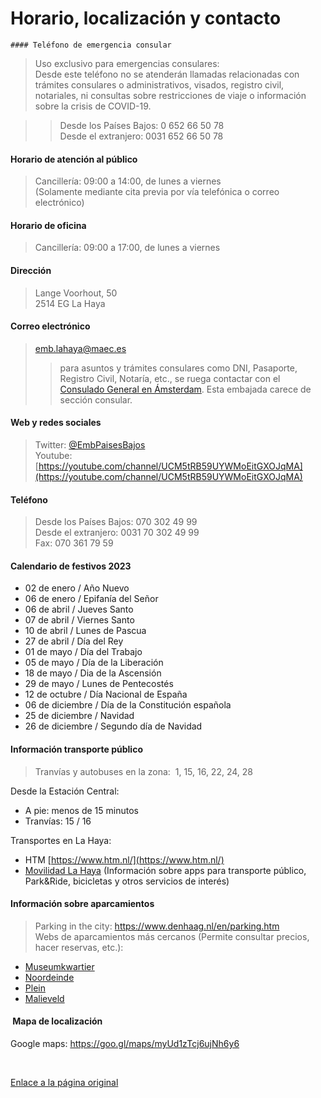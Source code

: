   Horario, localización y contacto
================================

    #### ​Teléfono de emergencia consular​


> Uso exclusivo para emergencias cons​ulares:  
> Desde este teléfono no se atenderán llamadas relacionadas con trámites consulares o administrativos, visados, registro civil, notariales, ni consultas sobre restricciones de viaje o información sobre la crisis de COVID-19.  
> 
> 
> 


> 
> > Desde los Países Bajos: ​0 652 66 50 78  
> > Desde el extranjero: 0031 652 66 50 78
> > 
> > 
> 
> 

#### ​Horario de atención al público


> Cancillería: 09:00 a 14:00, de lunes a viernes  
> (Solamente mediante cita previa por vía telefónica o correo electrónico)
> 
> 

#### ​Horario de oficina


> Cancillería: 09:00 a 17:00, de lunes a viernes
> 
> 

#### ​Dirección


> Lange Voorhout, 50  
> 2514 EG La Haya
> 
> 

#### ​Correo electrónico


> emb.lahaya@maec.es  
> > para asuntos y trámites consulares como DNI, Pasaporte, Registro Civil, Notaría, etc., se ruega contactar con el [Consulado General en Ámsterdam](https://www.exteriores.gob.es/Consulados/amsterdam/es/Paginas/index.aspx). Esta embajada carece de sección consular.
> 
> 

#### ​Web y re​​des sociales


> Twitter: [@EmbPaisesBajos](https://twitter.com/embpaisesbajos?lang=es)  
> Youtube: [https://youtube.com/channel/UCM5tRB59UYWMoEitGXOJqMA​](https://youtube.com/channel/UCM5tRB59UYWMoEitGXOJqMA)
> 
> 

#### ​Teléfono


> Desde los Países Bajos: 070 302 49 99  
> Desde el extranjero: 0031 70 302 49 99  
> Fax: 070 361 79 59
> 
> 

#### ​Calendario de festivos 2023

+ 02 de enero / Año Nuevo
+ 06 de enero / Epifanía del Señor
+ 06 de abril / Jueves Santo
+ 07 de abril / Viernes Santo
+ 10 de abril / Lunes de Pascua
+ 27 de abril / Día del Rey
+ 01 de mayo / Día del Trabajo
+ 05 de mayo / Día de la Liberación
+ 18 de mayo / Dia de la Ascensión ​
+ 29 de mayo / Lunes de Pentecostés
+ 12 de octubre / Día Nacional de España
+ 06 de diciembre / Día de la Constitución española
+ 25 de diciembre / Navidad
+ 26 de diciembre / Segundo día de Navidad

#### ​Información transporte público


> ​​Tranvías y autobuses en la zona:  1, 15, 1​6, 22, 24, 28
> 
> 

Desde la Estación Central:   


+ A pie: menos de 15 minutos
+ Tranvías: 15 / 16

Transportes en La Haya:   


+ HTM [https://www.htm.nl/​](https://www.htm.nl/)
+ [Movilidad La Haya​](https://www.denhaag.nl/en/in-the-city/getting-there-and-around.htm) (Información sobre apps para transporte público, Park&Ride, bicicletas y otros servicios de interés)

#### ​Información sobre aparcamientos


> Parking in the city: <https://www.denhaag.nl/en/parking.htm>  
> Webs de aparcamientos más cercanos (Permite consultar precios, hacer reservas, etc.):  
> 
> 
> 

- [Museumkwartier](https://www.interparking.nl/nl-NL/find-parking/Museumkwartier/)
- [Noordeinde](https://www.q-park.nl/en-gb/parking/den-haag/noordeinde/)
- [Plein​](https://www.pleindenhaag.nl/parkeren/)
- [Malieveld​](https://www.q-park.nl/en-gb/parking/den-haag/malieveld/)
#### ​ Mapa de localización

Goo​gle maps: <https://goo.gl/maps/myUd1zTcj6ujNh6y6>[​](https://goo.gl/maps/myUd1zTcj6ujNh6y6)​

 [​](https://www.exteriores.gob.es/Embajadas/lahaya/es/Embajada/PublishingImages/20191111_Mapa_La_Haya_Embajada_red.png)​  


   [Enlace a la página original](https://www.exteriores.gob.es/Embajadas/lahaya/es/Embajada/Paginas/Horario,-localizaci%c3%b3n-y-contacto.aspx)